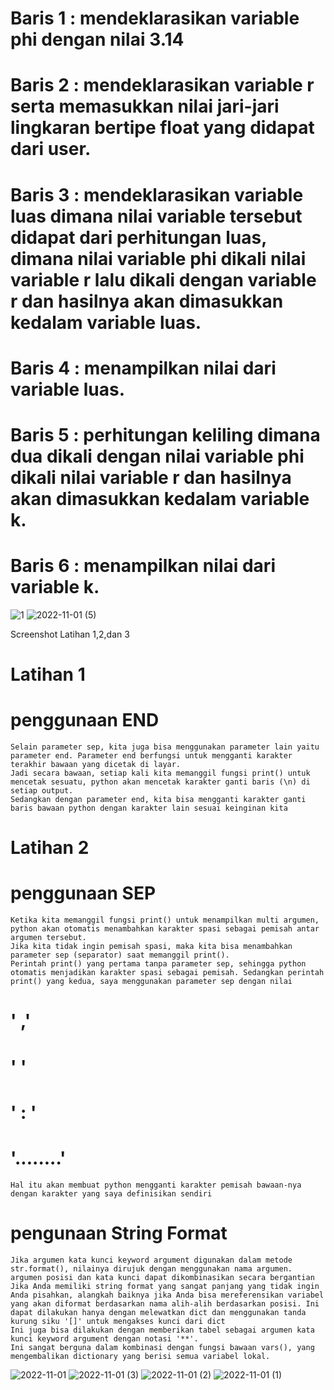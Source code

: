 # Baris 1 : mendeklarasikan variable phi dengan nilai 3.14
# Baris 2 : mendeklarasikan variable r serta memasukkan nilai jari-jari lingkaran bertipe float yang didapat dari user.
# Baris 3 : mendeklarasikan variable luas dimana nilai variable tersebut didapat dari perhitungan luas, dimana nilai variable phi dikali nilai variable r lalu dikali dengan variable r dan hasilnya akan dimasukkan kedalam variable luas.
# Baris 4 : menampilkan nilai dari variable luas.
# Baris 5 : perhitungan keliling dimana dua dikali dengan nilai variable phi dikali nilai variable r dan hasilnya akan dimasukkan kedalam variable k.
# Baris 6 : menampilkan nilai dari variable k.

![1](https://user-images.githubusercontent.com/116271847/199722328-82cb8580-3aa1-466b-8b97-230ea287abca.png)
![2022-11-01 (5)](https://user-images.githubusercontent.com/116271847/199722459-c07809bc-9f96-444b-823e-811c1ab6b1b8.png)



Screenshot Latihan 1,2,dan 3
# Latihan 1
#     penggunaan END
    Selain parameter sep, kita juga bisa menggunakan parameter lain yaitu parameter end. Parameter end berfungsi untuk mengganti karakter terakhir bawaan yang dicetak di layar.
    Jadi secara bawaan, setiap kali kita memanggil fungsi print() untuk mencetak sesuatu, python akan mencetak karakter ganti baris (\n) di setiap output.
    Sedangkan dengan parameter end, kita bisa mengganti karakter ganti baris bawaan python dengan karakter lain sesuai keinginan kita

# Latihan 2
#     penggunaan SEP 
    Ketika kita memanggil fungsi print() untuk menampilkan multi argumen, python akan otomatis menambahkan karakter spasi sebagai pemisah antar argumen tersebut.
    Jika kita tidak ingin pemisah spasi, maka kita bisa menambahkan parameter sep (separator) saat memanggil print().
    Perintah print() yang pertama tanpa parameter sep, sehingga python otomatis menjadikan karakter spasi sebagai pemisah. Sedangkan perintah print() yang kedua, saya menggunakan parameter sep dengan nilai
# ' ,'
# ' ' 
# ' : '
# '........' 
    Hal itu akan membuat python mengganti karakter pemisah bawaan-nya dengan karakter yang saya definisikan sendiri
#   pengunaan String Format
    Jika argumen kata kunci keyword argument digunakan dalam metode str.format(), nilainya dirujuk dengan menggunakan nama argumen.
    argumen posisi dan kata kunci dapat dikombinasikan secara bergantian
    Jika Anda memiliki string format yang sangat panjang yang tidak ingin Anda pisahkan, alangkah baiknya jika Anda bisa mereferensikan variabel yang akan diformat berdasarkan nama alih-alih berdasarkan posisi. Ini dapat dilakukan hanya dengan melewatkan dict dan menggunakan tanda kurung siku '[]' untuk mengakses kunci dari dict
    Ini juga bisa dilakukan dengan memberikan tabel sebagai argumen kata kunci keyword argument dengan notasi '**'.
    Ini sangat berguna dalam kombinasi dengan fungsi bawaan vars(), yang mengembalikan dictionary yang berisi semua variabel lokal.
![2022-11-01](https://user-images.githubusercontent.com/116271847/199722567-b89ad492-0b7d-4f0c-b42b-1ebea1f5173a.png)
![2022-11-01 (3)](https://user-images.githubusercontent.com/116271847/199722627-8b42f6d1-7052-48c8-be11-a052bb898def.png)
![2022-11-01 (2)](https://user-images.githubusercontent.com/116271847/199722690-185bc93a-842e-420e-a56e-448e41749ccd.png)
![2022-11-01 (1)](https://user-images.githubusercontent.com/116271847/199722708-d4a34550-cd9b-4f22-b74e-11be6c1ae5c4.png)
